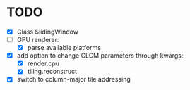 # TODO
- [X] Class SlidingWindow
- [ ] GPU renderer:
    - [X] parse available platforms
- [X] add option to change GLCM parameters through kwargs:
    - [X] render.cpu
    - [X] tiling.reconstruct
- [X] switch to column-major tile addressing